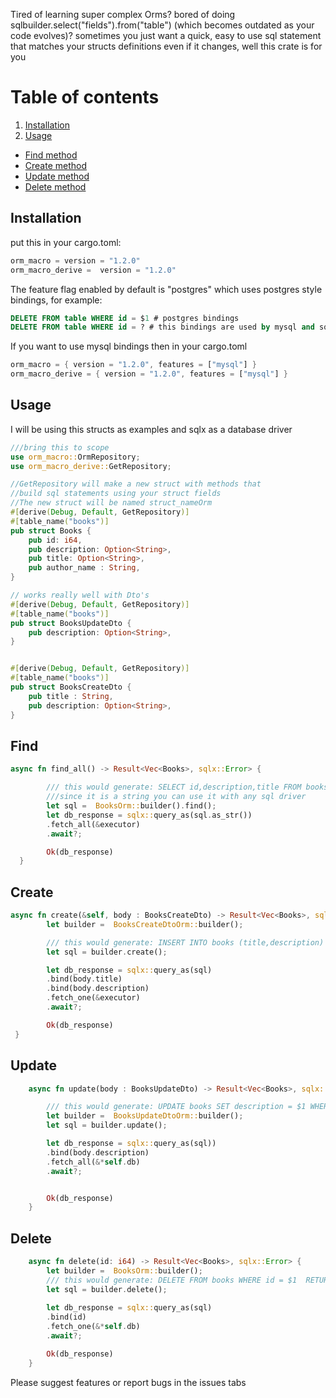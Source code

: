 Tired of learning super complex Orms? bored of doing sqlbuilder.select("fields").from("table") (which becomes outdated as your code evolves)? 
sometimes you just want a quick, easy to use sql statement that matches your structs definitions even if it 
changes, well this crate is for you 

# Table of contents

 1. [Installation](#Installation)
 2. [Usage](#Usage)
* [Find method](#Find)
* [Create method](#Create)
* [Update method](#Update)
* [Delete method](#Delete)
 

## Installation

put this in your cargo.toml: 
```rust 
orm_macro = version = "1.2.0"
orm_macro_derive =  version = "1.2.0" 
```

The feature flag enabled by default is "postgres" which uses postgres style bindings, for example: 
```sql
DELETE FROM table WHERE id = $1 # postgres bindings
DELETE FROM table WHERE id = ? # this bindings are used by mysql and sqlite
```
If you want to use mysql bindings then in your cargo.toml
```rust
orm_macro = { version = "1.2.0", features = ["mysql"] }
orm_macro_derive = { version = "1.2.0", features = ["mysql"] } 
```

## Usage
I will be using this structs as examples and sqlx as a database driver
```rust
///bring this to scope
use orm_macro::OrmRepository;
use orm_macro_derive::GetRepository;

//GetRepository will make a new struct with methods that 
//build sql statements using your struct fields
//The new struct will be named struct_nameOrm
#[derive(Debug, Default, GetRepository)]
#[table_name("books")]
pub struct Books {
    pub id: i64,
    pub description: Option<String>,
    pub title: Option<String>,
    pub author_name : String,
}

// works really well with Dto's
#[derive(Debug, Default, GetRepository)]
#[table_name("books")]
pub struct BooksUpdateDto {
    pub description: Option<String>,
}


#[derive(Debug, Default, GetRepository)]
#[table_name("books")]
pub struct BooksCreateDto {
    pub title : String,
    pub description: Option<String>,
}

```
## Find 

``` rust 
async fn find_all() -> Result<Vec<Books>, sqlx::Error> {

        /// this would generate: SELECT id,description,title FROM books 
        ///since it is a string you can use it with any sql driver
        let sql =  BooksOrm::builder().find();
        let db_response = sqlx::query_as(sql.as_str())
        .fetch_all(&executor)
        .await?;

        Ok(db_response)
  }

 ```

## Create

```rust
async fn create(&self, body : BooksCreateDto) -> Result<Vec<Books>, sqlx::Error> {
        let builder =  BooksCreateDtoOrm::builder();

		/// this would generate: INSERT INTO books (title,description) VALUES($1,$2) RETURNING id,title,description
		let sql = builder.create();

        let db_response = sqlx::query_as(sql)
        .bind(body.title)
        .bind(body.description)
        .fetch_one(&executor)
        .await?;

        Ok(db_response)
 }
```

## Update
```rust
    async fn update(body : BooksUpdateDto) -> Result<Vec<Books>, sqlx::Error> {

        /// this would generate: UPDATE books SET description = $1 WHERE id = $2 RETURNING id, description
        let builder =  BooksUpdateDtoOrm::builder();
		let sql = builder.update();

        let db_response = sqlx::query_as(sql))
        .bind(body.description)
        .fetch_all(&*self.db)
        .await?;


        Ok(db_response)
    }
```
## Delete

```rust
    async fn delete(id: i64) -> Result<Vec<Books>, sqlx::Error> {
        let builder =  BooksOrm::builder();
		/// this would generate: DELETE FROM books WHERE id = $1  RETURNING id,title,description,author_name
		let sql = builder.delete();
		
        let db_response = sqlx::query_as(sql)
        .bind(id)
        .fetch_one(&*self.db)
        .await?;

        Ok(db_response)
    }
```

Please suggest features or report bugs in the issues tabs
